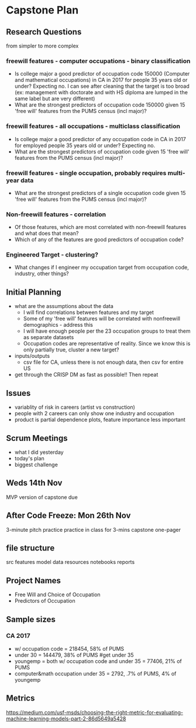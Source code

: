 # Capstone Plan

## Research Questions
from simpler to more complex
### freewill features - computer occupations - binary classification
* Is college major a good predictor of occupation code 150000 (Computer and mathematical occupations) in CA in 2017 for people 35 years old or under? Expecting no. I can see after cleaning that the target is too broad (ex: management with doctorate and with HS diploma are lumped in the same label but are very different)
* What are the strongest predictors of occupation code 150000 given 15 'free will' features from the PUMS census (incl major)?
### freewill features - all occupations - multiclass classification
* Is college major a good predictor of any occupation code in CA in 2017 for employed people 35 years old or under? Expecting no.
* What are the strongest predictors of occupation code given 15 'free will' features from the PUMS census (incl major)?
### freewill features - single occupation, probably requires multi-year data
* What are the strongest predictors of a single occupation code given 15 'free will' features from the PUMS census (incl major)?
### Non-freewill features - correlation
* Of those features, which are most correlated with non-freewill features and what does that mean?
* Which of any of the features are good predictors of occupation code?
### Engineered Target - clustering?
* What changes if I engineer my occupation target from occupation code, industry, other things?

## Initial Planning
- what are the assumptions about the data
    * I will find correlations between features and my target
    * Some of my 'free will' features will be correlated with nonfreewill demographics - address this
    * I will have enough people per the 23 occupation groups to treat them as separate datasets
    * Occupation codes are representative of reality. Since we know this is only partially true, cluster a new target?
- inputs/outputs
    * csv file for CA, unless there is not enough data, then csv for entire US
- get through the CRISP DM as fast as possible!! Then repeat

## Issues
* variablity of risk in careers (artist vs construction)
* people with 2 careers can only show one industry and occupation
* product is partial dependence plots, feature importance less important


## Scrum Meetings
* what I did yesterday
* today's plan
* biggest challenge

## Weds 14th Nov
MVP version of capstone due


## After Code Freeze: Mon 26th Nov
3-minute pitch practice
practice in class for 3-mins
capstone one-pager


## file structure
src
    features
    model
data
resources
notebooks
reports

## Project Names

* Free Will and Choice of Occupation
* Predictors of Occupation

## Sample sizes
### CA 2017
* w/ occupation code = 218454, 58% of PUMS
* under 30 = 144479, 38% of PUMS #get under 35
* youngemp = both w/ occupation code and under 35 = 77406, 21% of PUMS
* computer&math occupation under 35 = 2792, .7% of PUMS, 4% of youngemp

## Metrics
https://medium.com/usf-msds/choosing-the-right-metric-for-evaluating-machine-learning-models-part-2-86d5649a5428
